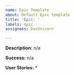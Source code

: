 ```yaml
---
name: Epic Template
about: Default Epic template
title: 'Epic: '
labels: epic
assignees: DasUnicorn

---
```


**Description:**
n/a

**Success:**
n/a

**User Stories:**
*
